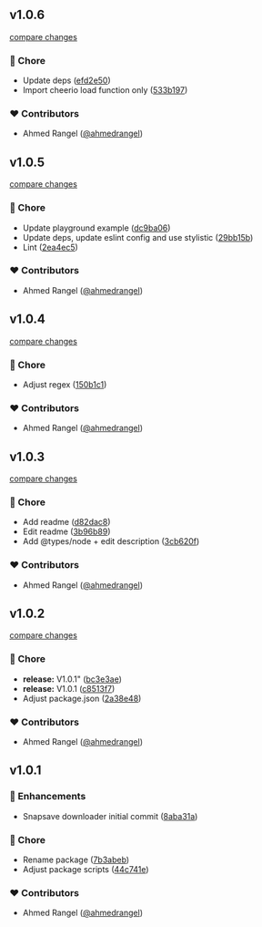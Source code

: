 ## v1.0.6

[compare changes](https://github.com/ahmedrangel/snapsave-media-downloader/compare/v1.0.5...v1.0.6)

### 🏡 Chore

- Update deps ([efd2e50](https://github.com/ahmedrangel/snapsave-media-downloader/commit/efd2e50))
- Import cheerio load function only ([533b197](https://github.com/ahmedrangel/snapsave-media-downloader/commit/533b197))

### ❤️ Contributors

- Ahmed Rangel ([@ahmedrangel](http://github.com/ahmedrangel))

## v1.0.5

[compare changes](https://github.com/ahmedrangel/snapsave-media-downloader/compare/v1.0.4...v1.0.5)

### 🏡 Chore

- Update playground example ([dc9ba06](https://github.com/ahmedrangel/snapsave-media-downloader/commit/dc9ba06))
- Update deps, update eslint config and use stylistic ([29bb15b](https://github.com/ahmedrangel/snapsave-media-downloader/commit/29bb15b))
- Lint ([2ea4ec5](https://github.com/ahmedrangel/snapsave-media-downloader/commit/2ea4ec5))

### ❤️ Contributors

- Ahmed Rangel ([@ahmedrangel](http://github.com/ahmedrangel))

## v1.0.4

[compare changes](https://github.com/ahmedrangel/snapsave-media-downloader/compare/v1.0.3...v1.0.4)

### 🏡 Chore

- Adjust regex ([150b1c1](https://github.com/ahmedrangel/snapsave-media-downloader/commit/150b1c1))

### ❤️ Contributors

- Ahmed Rangel ([@ahmedrangel](http://github.com/ahmedrangel))

## v1.0.3

[compare changes](https://github.com/ahmedrangel/snapsave-media-downloader/compare/v1.0.2...v1.0.3)

### 🏡 Chore

- Add readme ([d82dac8](https://github.com/ahmedrangel/snapsave-media-downloader/commit/d82dac8))
- Edit readme ([3b96b89](https://github.com/ahmedrangel/snapsave-media-downloader/commit/3b96b89))
- Add @types/node + edit description ([3cb620f](https://github.com/ahmedrangel/snapsave-media-downloader/commit/3cb620f))

### ❤️ Contributors

- Ahmed Rangel ([@ahmedrangel](http://github.com/ahmedrangel))

## v1.0.2

[compare changes](https://github.com/ahmedrangel/snapsave-media-downloader/compare/v1.0.1...v1.0.2)

### 🏡 Chore

- **release:** V1.0.1" ([bc3e3ae](https://github.com/ahmedrangel/snapsave-media-downloader/commit/bc3e3ae))
- **release:** V1.0.1 ([c8513f7](https://github.com/ahmedrangel/snapsave-media-downloader/commit/c8513f7))
- Adjust package.json ([2a38e48](https://github.com/ahmedrangel/snapsave-media-downloader/commit/2a38e48))

### ❤️ Contributors

- Ahmed Rangel ([@ahmedrangel](http://github.com/ahmedrangel))

## v1.0.1

### 🚀 Enhancements

- Snapsave downloader initial commit ([8aba31a](https://github.com/ahmedrangel/snapsave-media-downloader/commit/8aba31a))

### 🏡 Chore

- Rename package ([7b3abeb](https://github.com/ahmedrangel/snapsave-media-downloader/commit/7b3abeb))
- Adjust package scripts ([44c741e](https://github.com/ahmedrangel/snapsave-media-downloader/commit/44c741e))

### ❤️ Contributors

- Ahmed Rangel ([@ahmedrangel](http://github.com/ahmedrangel))
